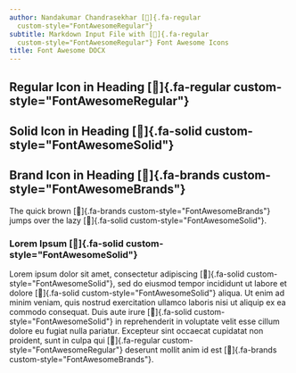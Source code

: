 ```yaml
---
author: Nandakumar Chandrasekhar []{.fa-regular
  custom-style="FontAwesomeRegular"}
subtitle: Markdown Input File with []{.fa-regular
  custom-style="FontAwesomeRegular"} Font Awesome Icons
title: Font Awesome DOCX
---
```


## Regular Icon in Heading []{.fa-regular custom-style="FontAwesomeRegular"}

## Solid Icon in Heading []{.fa-solid custom-style="FontAwesomeSolid"}

## Brand Icon in Heading []{.fa-brands custom-style="FontAwesomeBrands"}

The quick brown []{.fa-brands custom-style="FontAwesomeBrands"} jumps
over the lazy []{.fa-solid custom-style="FontAwesomeSolid"}.

### Lorem Ipsum []{.fa-solid custom-style="FontAwesomeSolid"}

Lorem ipsum dolor sit amet, consectetur adipiscing []{.fa-solid
custom-style="FontAwesomeSolid"}, sed do eiusmod tempor incididunt ut
labore et dolore []{.fa-solid custom-style="FontAwesomeSolid"} aliqua.
Ut enim ad minim veniam, quis nostrud exercitation ullamco laboris nisi
ut aliquip ex ea commodo consequat. Duis aute irure []{.fa-solid
custom-style="FontAwesomeSolid"} in reprehenderit in voluptate velit
esse cillum dolore eu fugiat nulla pariatur. Excepteur sint occaecat
cupidatat non proident, sunt in culpa qui []{.fa-regular
custom-style="FontAwesomeRegular"} deserunt mollit anim id est
[]{.fa-brands custom-style="FontAwesomeBrands"}.
